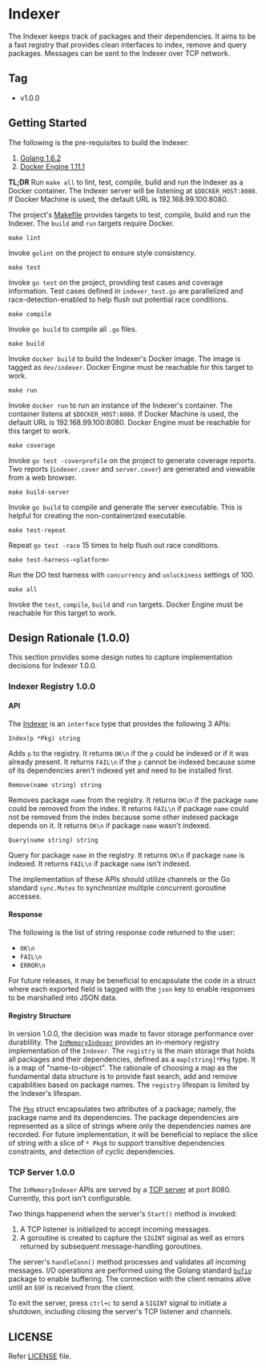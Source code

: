 # Indexer

The Indexer keeps track of packages and their dependencies. It aims to be a fast registry that provides clean interfaces to index, remove and query packages. Messages can be sent to the Indexer over TCP network.

## Tag

* v1.0.0

## Getting Started

The following is the pre-requisites to build the Indexer:

1. [Golang 1.6.2](https://golang.org/dl/)
1. [Docker Engine 1.11.1](https://docs.docker.com/engine/installation/)

**TL;DR** Run `make all` to lint, test, compile, build and run the Indexer as a Docker container. The Indexer server will be listening at `$DOCKER_HOST:8080`. If Docker Machine is used, the default URL is 192.168.99.100:8080.

The project's [Makefile](Makefile) provides targets to test, compile, build and run the Indexer. The `build` and `run` targets require Docker.

```
make lint
```
Invoke `golint` on the project to ensure style consistency.

```
make test
```
Invoke `go test` on the project, providing test cases and coverage information. Test cases defined in `indexer_test.go` are parallelized and race-detection-enabled to help flush out potential race conditions.

```
make compile
```
Invoke `go build` to compile all `.go` files.

```
make build
```
Invoke `docker build` to build the Indexer's Docker image. The image is tagged as `dev/indexer`. Docker Engine must be reachable for this target to work.

```
make run
```
Invoke `docker run` to run an instance of the Indexer's container. The container listens at `$DOCKER_HOST:8080`. If Docker Machine is used, the default URL is 192.168.99.100:8080. Docker Engine must be reachable for this target to work.

```
make coverage
```
Invoke `go test -coverprofile` on the project to generate coverage reports. Two reports (`indexer.cover` and `server.cover`) are generated and viewable from a web browser.

```
make build-server
```
Invoke `go build` to compile and generate the server executable. This is helpful for creating the non-containerized executable.

```
make test-repeat
```
Repeat `go test -race` 15 times to help flush out race conditions.

```
make test-harness-<platform>
```
Run the DO test harness with `concurrency` and `unluckiness` settings of 100. 

```
make all
```
Invoke the `test`, `compile`, `build` and `run` targets. Docker Engine must be reachable for this target to work.

## Design Rationale (1.0.0)

This section provides some design notes to capture implementation decisions for Indexer 1.0.0.

### Indexer Registry 1.0.0

#### API

The [Indexer](indexer.go) is an `interface` type that provides the following 3 APIs:

```
Index(p *Pkg) string
```

Adds `p` to the registry. It returns `OK\n` if the `p` could be indexed or if it was already present. It returns `FAIL\n` if the `p` cannot be indexed because some of its dependencies aren't indexed yet and need to be installed first.

```
Remove(name string) string
```

Removes package `name` from the registry. It returns `OK\n` if the package `name` could be removed from the index. It returns `FAIL\n` if package `name` could not be removed from the index because some other indexed package depends on it. It returns `OK\n` if package `name` wasn't indexed.

```
Query(name string) string
```

Query for package `name` in the registry. It returns `OK\n` if package `name` is indexed. It returns `FAIL\n` if package `name` isn't indexed.

The implementation of these APIs should utilize channels or the Go standard `sync.Mutex` to synchronize multiple concurrent goroutine accesses.

#### Response

The following is the list of string response code returned to the user:

* `OK\n`
* `FAIL\n`
* `ERROR\n`

For future releases, it may be beneficial to encapsulate the code in a struct where each exported field is tagged with the `json` key to enable responses to be marshalled into JSON data.

#### Registry Structure

In version 1.0.0, the decision was made to favor storage performance over durablility. The [`InMemoryIndexer`](indexer.go) provides an in-memory registry implementation of the `Indexer`. The `registry` is the main storage that holds all packages and their dependencies, defined as a `map[string]*Pkg` type. It is a map of "name-to-object". The rationale of choosing a map as the fundamental data structure is to provide fast search, add and remove capabilities based on package names. The `registry` lifespan is limited by the Indexer's lifespan.

The [`Pkg`](pkg.go) struct encapsulates two attributes of a package; namely, the package name and its dependencies. The package dependencies are represented as a slice of strings where only the dependencies names are recorded. For future implementation, it will be beneficial to replace the slice of string with a slice of `* Pkg`s to support transitive dependencies constraints, and detection of cyclic dependencies.

### TCP Server 1.0.0

The `InMemoryIndexer` APIs are served by a [TCP server](cmd/server/tcpserver.go) at port 8080. Currently, this port isn't configurable.

Two things happenend when the server's `Start()` method is invoked:

1. A TCP listener is initialized to accept incoming messages.
1. A goroutine is created to capture the `SIGINT` siginal as well as errors returned by subsequent message-handling goroutines.

The server's `handleConn()` method processes and validates all incoming messages. I/O operations are performed using the Golang standard [`bufio`](https://golang.org/pkg/bufio/) package to enable buffering. The connection with the client remains alive until an `EOF` is received from the client.

To exit the server, press `ctrl+c` to send a `SIGINT` signal to initiate a shutdown, including closing the server's TCP listener and channels.

## LICENSE

Refer [LICENSE](LICENSE) file.
